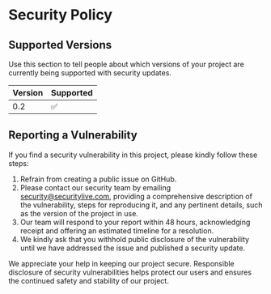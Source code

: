 # Security Policy

## Supported Versions

Use this section to tell people about which versions of your project are
currently being supported with security updates.

| Version | Supported          |
| ------- | ------------------ |
| 0.2  | :white_check_mark: |

## Reporting a Vulnerability

If you find a security vulnerability in this project, please kindly follow these steps:

1) Refrain from creating a public issue on GitHub.
2) Please contact our security team by emailing security@securitylive.com, providing a comprehensive description of the vulnerability, steps for reproducing it, and any pertinent details, such as the version of the project in use.
3) Our team will respond to your report within 48 hours, acknowledging receipt and offering an estimated timeline for a resolution.
4) We kindly ask that you withhold public disclosure of the vulnerability until we have addressed the issue and published a security update.

We appreciate your help in keeping our project secure. Responsible disclosure of security vulnerabilities helps protect our users and ensures the continued safety and stability of our project.
